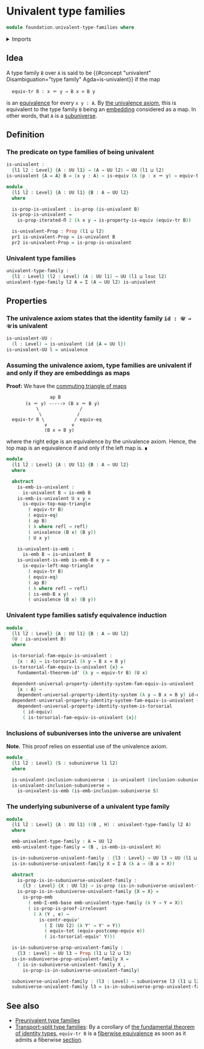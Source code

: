# Univalent type families

```agda
module foundation.univalent-type-families where
```

<details><summary>Imports</summary>

```agda
open import foundation.action-on-identifications-functions
open import foundation.dependent-pair-types
open import foundation.equality-dependent-pair-types
open import foundation.equivalences
open import foundation.monomorphisms
open import foundation.embeddings
open import foundation.subtype-identity-principle
open import foundation.fundamental-theorem-of-identity-types
open import foundation.identity-systems
open import foundation.identity-systems
open import foundation.contractible-types
open import foundation.functoriality-dependent-pair-types
open import foundation.fibers-of-maps
open import foundation.iterated-dependent-product-types
open import foundation.propositions
open import foundation.subuniverses
open import foundation.transport-along-identifications
open import foundation.univalence
open import foundation.universal-property-identity-systems
open import foundation.universe-levels

open import foundation-core.embeddings
open import foundation-core.function-types
open import foundation-core.identity-types
open import foundation-core.sections
open import foundation-core.torsorial-type-families
```

</details>

## Idea

A type family `B` over `A` is said to be
{{#concept "univalent" Disambiguation="type family" Agda=is-univalent}} if the
map

```text
  equiv-tr B : x ＝ y → B x ≃ B y
```

is an [equivalence](foundation-core.equivalences.md) for every `x y : A`. By
[the univalence axiom](foundation-core.univalence.md), this is equivalent to the
type family `B` being an [embedding](foundation-core.embeddings.md) considered
as a map. In other words, that `A` is a
[subuniverse](foundation.subuniverses.md).

## Definition

### The predicate on type families of being univalent

```agda
is-univalent :
  {l1 l2 : Level} {A : UU l1} → (A → UU l2) → UU (l1 ⊔ l2)
is-univalent {A = A} B = (x y : A) → is-equiv (λ (p : x ＝ y) → equiv-tr B p)

module _
  {l1 l2 : Level} {A : UU l1} {B : A → UU l2}
  where

  is-prop-is-univalent : is-prop (is-univalent B)
  is-prop-is-univalent =
    is-prop-iterated-Π 2 (λ x y → is-property-is-equiv (equiv-tr B))

  is-univalent-Prop : Prop (l1 ⊔ l2)
  pr1 is-univalent-Prop = is-univalent B
  pr2 is-univalent-Prop = is-prop-is-univalent
```

### Univalent type families

```agda
univalent-type-family :
  {l1 : Level} (l2 : Level) (A : UU l1) → UU (l1 ⊔ lsuc l2)
univalent-type-family l2 A = Σ (A → UU l2) is-univalent
```

## Properties

### The univalence axiom states that the identity family `id : 𝒰 → 𝒰` is univalent

```agda
is-univalent-UU :
  (l : Level) → is-univalent (id {A = UU l})
is-univalent-UU l = univalence
```

### Assuming the univalence axiom, type families are univalent if and only if they are embeddings as maps

**Proof:** We have the
[commuting triangle of maps](foundation-core.commuting-triangles-of-maps.md)

```text
                ap B
       (x ＝ y) -----> (B x ＝ B y)
           \               /
            \             /
  equiv-tr B \           / equiv-eq
              ∨         ∨
              (B x ≃ B y)
```

where the right edge is an equivalence by the univalence axiom. Hence, the top
map is an equivalence if and only if the left map is. ∎

```agda
module _
  {l1 l2 : Level} {A : UU l1} {B : A → UU l2}
  where

  abstract
    is-emb-is-univalent :
      is-univalent B → is-emb B
    is-emb-is-univalent U x y =
      is-equiv-top-map-triangle
        ( equiv-tr B)
        ( equiv-eq)
        ( ap B)
        ( λ where refl → refl)
        ( univalence (B x) (B y))
        ( U x y)

    is-univalent-is-emb :
      is-emb B → is-univalent B
    is-univalent-is-emb is-emb-B x y =
      is-equiv-left-map-triangle
        ( equiv-tr B)
        ( equiv-eq)
        ( ap B)
        ( λ where refl → refl)
        ( is-emb-B x y)
        ( univalence (B x) (B y))
```

### Univalent type families satisfy equivalence induction

```agda
module _
  {l1 l2 : Level} {A : UU l1} {B : A → UU l2}
  (U : is-univalent B)
  where

  is-torsorial-fam-equiv-is-univalent :
    {x : A} → is-torsorial (λ y → B x ≃ B y)
  is-torsorial-fam-equiv-is-univalent {x} =
    fundamental-theorem-id' (λ y → equiv-tr B) (U x)

  dependent-universal-property-identity-system-fam-equiv-is-univalent :
    {x : A} →
    dependent-universal-property-identity-system (λ y → B x ≃ B y) id-equiv
  dependent-universal-property-identity-system-fam-equiv-is-univalent {x} =
    dependent-universal-property-identity-system-is-torsorial
      ( id-equiv)
      ( is-torsorial-fam-equiv-is-univalent {x})
```

### Inclusions of subuniverses into the universe are univalent

**Note.** This proof relies on essential use of the univalence axiom.

```agda
module _
  {l1 l2 : Level} (S : subuniverse l1 l2)
  where

  is-univalent-inclusion-subuniverse : is-univalent (inclusion-subuniverse S)
  is-univalent-inclusion-subuniverse =
    is-univalent-is-emb (is-emb-inclusion-subuniverse S)
```

### The underlying subuniverse of a univalent type family

```agda
module _
  {l1 l2 : Level} {A : UU l1} ((B , H) : univalent-type-family l2 A)
  where

  emb-univalent-type-family : A ↪ UU l2
  emb-univalent-type-family = (B , is-emb-is-univalent H)

  is-in-subuniverse-univalent-family : {l3 : Level} → UU l3 → UU (l1 ⊔ l2 ⊔ l3)
  is-in-subuniverse-univalent-family X = Σ A (λ a → (B a ≃ X))

  abstract
    is-prop-is-in-subuniverse-univalent-family :
      {l3 : Level} {X : UU l3} → is-prop (is-in-subuniverse-univalent-family X)
    is-prop-is-in-subuniverse-univalent-family {X = X} =
      is-prop-emb
        ( emb-Σ-emb-base emb-univalent-type-family (λ Y → Y ≃ X))
        ( is-prop-is-proof-irrelevant
          ( λ (Y , e) →
            is-contr-equiv'
              ( Σ (UU l2) (λ Y' → Y' ≃ Y))
              ( equiv-tot (equiv-postcomp-equiv e))
              ( is-torsorial-equiv' Y)))

  is-in-subuniverse-prop-univalent-family :
    {l3 : Level} → UU l3 → Prop (l1 ⊔ l2 ⊔ l3)
  is-in-subuniverse-prop-univalent-family X =
    ( is-in-subuniverse-univalent-family X ,
      is-prop-is-in-subuniverse-univalent-family)

  subuniverse-univalent-family : (l3 : Level) → subuniverse l3 (l1 ⊔ l2 ⊔ l3)
  subuniverse-univalent-family l3 = is-in-subuniverse-prop-univalent-family
```

## See also

- [Preunivalent type families](foundation.preunivalent-type-families.md)
- [Transport-split type families](foundation.transport-split-type-families.md):
  By a corollary of
  [the fundamental theorem of identity types](foundation.fundamental-theorem-of-identity-types.md),
  `equiv-tr B` is a
  [fiberwise equivalence](foundation-core.families-of-equivalences.md) as soon
  as it admits a fiberwise [section](foundation-core.sections.md).

